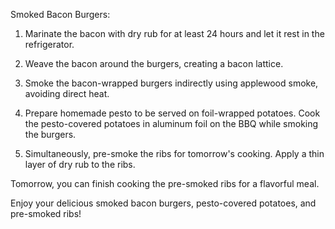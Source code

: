 Smoked Bacon Burgers:

1. Marinate the bacon with dry rub for at least 24 hours and let it rest in the refrigerator.

2. Weave the bacon around the burgers, creating a bacon lattice.

3. Smoke the bacon-wrapped burgers indirectly using applewood smoke, avoiding direct heat.

4. Prepare homemade pesto to be served on foil-wrapped potatoes. Cook the pesto-covered potatoes in aluminum foil on the BBQ while smoking the burgers.

5. Simultaneously, pre-smoke the ribs for tomorrow's cooking. Apply a thin layer of dry rub to the ribs.

Tomorrow, you can finish cooking the pre-smoked ribs for a flavorful meal.

Enjoy your delicious smoked bacon burgers, pesto-covered potatoes, and pre-smoked ribs!
